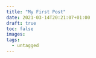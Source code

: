 ```yaml
---
title: "My First Post"
date: 2021-03-14T20:21:07+01:00
draft: true
toc: false
images:
tags: 
  - untagged
---
```


